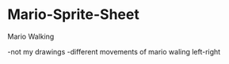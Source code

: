 # Mario-Sprite-Sheet
Mario Walking

-not my drawings
-different movements of mario waling left-right
